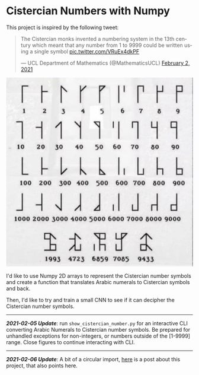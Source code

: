 # Cistercian Numbers with Numpy

This project is inspired by the following tweet:

<blockquote class="twitter-tweet"><p lang="en" dir="ltr">The Cistercian monks invented a numbering system in the 13th century which meant that any number from 1 to 9999 could be written using a single symbol <a href="https://t.co/VRuEx4dkPF">pic.twitter.com/VRuEx4dkPF</a></p>&mdash; UCL Department of Mathematics (@MathematicsUCL) <a href="https://twitter.com/MathematicsUCL/status/1356558846093914114?ref_src=twsrc%5Etfw">February 2, 2021</a></blockquote> 

![Image of Cistercian symbols](https://github.com/anatshk/cistercian_numbers/blob/main/cistercian_symbols.jpeg)

I'd like to use Numpy 2D arrays to represent the Cistercian number symbols and create a function that translates Arabic numerals to Cistercian symbols and back.

Then, I'd like to try and train a small CNN to see if it can decipher the Cistercian number symbols.

---

***2021-02-05 Update***: run `show_cistercian_number.py` for an interactive CLI converting Arabic Numerals to Cistercian number symbols.
Be prepared for unhandled exceptions for non-integers, or numbers outside of the [1-9999] range.
Close figures to continue interacting with CLI.

---

***2021-02-06 Update***: A bit of a circular import, [here](https://curgen.gitlab.io/weekend-project-part-1/) is a post about this project, that also points here.
